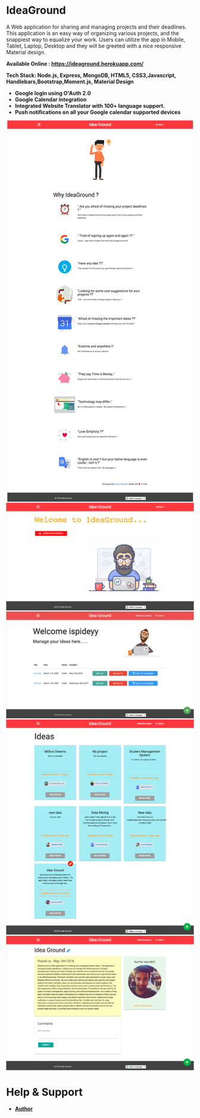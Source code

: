 # IdeaGround
A Web application for sharing and managing projects and their deadlines. This application is an easy way of organizing various projects, and the snappiest way to equalize your work. Users can utilize the app in Mobile, Tablet, Laptop, Desktop and they will be greeted with a nice responsive Material design.

<Strong> Available Online : https://ideaground.herokuapp.com/ <Strong>

Tech Stack: 
<Strong>Node.js, Express, MongoDB, HTML5, CSS3,Javascript, Handlebars,Bootstrap,Moment.js, Material Design </strong>

* Google login using O'Auth 2.0
* Google Calendar integration
* Integrated Website Translator with 100+ language support.
* Push notifications on all your Google calendar supported devices

<p align="center">
  <img src="./assets/2.png" />
<img src="./assets/1.png" />
<img src="./assets/5.png" />
<img src="./assets/3.png" />
<img src="./assets/4.png" />
</p>


# Help & Support
<ul>
  <li><a href="https://in.linkedin.com/in/itsksaurabh">Author</a></li>
</ul>
